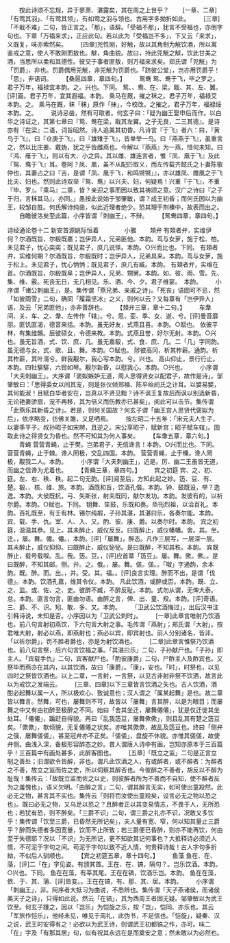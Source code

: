 <!-- { "loadSidebar": true } -->
　　按此诗颂不忘规，异于蓼萧、湛露矣，其在周之上世乎？
　　[一章、二章]「有莺其羽」、「有莺其领」，有如莺之羽与领也。古用字多拗折如此。
　　[三章]「不戢不难」二句，皆正言之。「那」，语辞。「受福不那」，犹言不受福也，亦倒字句也。下章「万福来求」，正应此句。若以此为「受福岂不多」，下又云「来求」，义既复，味亦索然矣。
　　[四章]兕性刚，好触，故以其角制为觥饮酒，所以寓鉴戒之意，使人不敢刚而敖也。觩，角曲貌。故曰，持此兕觥之觩，饮此甘美之酒，当思所以柔和其德性。彼交于事者匪敖，则万福来求矣。郑氏谓「兕觥」为「罚爵」，非也。罚爵偶用兕觥，非兕觥为罚爵也。「跻彼公堂」，岂亦用罚爵乎！「思」，非语词。
　　【桑扈四章，章四句。】
　　鸳鸯
鸳、鸯于飞，毕之罗之。君子万年，福禄宜本韵。之。兴也。下同。
鸳、、鸯、在、梁。戢、其、左、翼。[评]画。君子万年，宜其遐福。本韵。
乘马在厩，摧之秣之。君子万年，福禄艾本韵。之。
乘马在厩，秣「秣」原作「抹」，今校改。之摧之。君子万年，福禄绥本韵。之。
　　说诗忌凿，然有可取者。何玄子曰：「疑为幽王娶申后而作。以白华之诗证之，其第七章曰『鸳、鸯在梁，戢其左翼。之子无良，二三其德』。是诗亦有『在梁』二语，词旨昭然。诗人追美其初昏。凡诗言『于飞』者六：曰，『黄鸟于飞』，曰『仓庚于飞』，曰『雄雉于飞』，皆单举一鸟。曰『燕燕于飞』，虽重言之，然以比庄姜、戴妫，犹之乎皆雌燕也。今解以『燕燕』为一燕，惜何未知。曰『鸿、雁于飞』，则以有大、小之异。其以雌、雄连言者，惟『凤、凰于飞』及此『鸳、鸯于飞』耳。卷阿？凤、凰，虽不从配匹取义，而左传载齐懿氏之卜妻陈敬仲也，其妻占之曰『吉，是谓「凤、凰于飞，和鸣锵锵」』，亦以雄凤、雌凰之于飞比夫、妇也。然则此诗双举『鸳、鸯』以兴夫、妇，何疑焉！兴重『于飞』，不重『毕、罗』。『乘马』二章，皆？亲迎之事而因以致其祷颂之意。汉广之诗曰『之子于归，言秣其马』，亦同。」愚按此说始于邹肇敏，谓？成王初昏；而何氏因以为幽王，较邹自胜。何氏解诗纯凿，似此近理者绝少。恐其理于荆榛中，故表而出之。
　　自瞻彼洛矣至此篇，小序皆谓「刺幽王」，不辩。
　　【鸳鸯四章，章四句。】

诗经通论卷十二
新安首源姚际恒着
　　　　小雅
　　頍弁
有頍者弁，实维伊何？尔酒既旨，尔殽既嘉；岂伊异人，兄弟匪他。本韵。茑与女萝，施于松、柏。未见君子，忧心奕奕；既见君子，庶几说怿。本韵。○兴而比也。下同。
有頍者弁，实维何期？尔酒既旨，尔殽既时；岂伊异人，兄弟具来。本韵。茑与女萝，施于松上。未见君子，忧心怲怲；既见君子，庶几有臧。本韵。
有頍者弁，实维在首。尔酒既旨，尔殽既阜；岂伊异人，兄弟、甥舅。本韵。如、彼、雨、雪。先、集、维、霰。死丧无日，无几相见。乐、酒、今、夕。君子维宴。　本韵。
　　小序谓「诸公刺幽王」，是。集传谓「燕兄弟、亲戚之诗」。「死丧」语固可不忌，然「如彼雨雪」二句，确同「履霜坚冰」之义，则何以云？又每章有「岂伊异人」语，及云「兄弟匪他」，亦非善辞也。
　　【頍弁三章，章十二句。】
　　车舝
间、关、车、之、舝、左传作「辖」。兮。思、娈、季、女、逝、兮。[评]曼音靡丽。匪饥匪渴，德音来括。本韵。虽无好友，式燕且喜。本韵。○赋也。
依彼平林，有集维鷮。辰彼硕女，令德来教。本韵。式燕且誉，好尔无射。本韵。○兴也。虽无旨酒，式、饮、庶、几。虽无嘉殽，式、食、庶、几。二「几」字同韵。虽无德与女，式、歌、且、舞。本韵。○赋也。
陟彼高冈，析其柞薪。通韵。析其柞薪，其叶湑兮。鲜我觏尔，我心写本韵。兮。兴也。
高山仰止，景行行止。本韵。四牡騑騑，六辔如琴。觏尔新昏，以慰我心。本韵。○兴也。
　　小序谓「大夫刺幽王」。大序谓「褒姒嫉妒无道，周人思得贤女以配君子，故作是诗」。邹肇敏曰：「思得娈女以间其宠，则是张仪倾郑袖、陈平绐阏氏之计耳。以嬖易嬖，其何能淑！且赋白华者安在，岂真以不贤见黜？诗不讽王复故后而讽以别选新昏，无论艳妻骄扇，宠不再移，其为倍义而伤教亦已甚矣」。阅此可以击节。集传谓「此燕乐其新昏之诗」。若是，则何关国故？何玄子谓「幽王宫人思贤代褒姒为后」，依序略变，彷佛关雎，又足哂焉。
　　按左昭二十五年：「宋元夫人生子，以妻季平子。叔孙昭子如宋聘，且逆之。宋公享昭子，赋新宫；昭子赋车辖」。固取此诗之得贤女为昏也。然不可知其为何人事矣。
　　【车舝五章，章六句。】
　　青蝇
营营青蝇，止于樊。岂弟君子，无信谗言！本韵。○兴而比也。下同。
营营青蝇，止于棘。谗人罔极，交乱四国。本韵。
营营青蝇，止于榛。谗人罔极，觏我二人。本韵。
　　小序谓「大夫刺幽王」，近是。厉、幽二王虽皆无道，而幽之信谗为尤着也。
　　【青蝇三章，章四句。】
　　宾之初筵
宾、之、初、筵。左、右、秩、秩。起二句无韵。[评]阅至后，方知此起之妙。笾、豆、有、楚。殽、、核、维、旅。本韵。酒既和旨，饮酒孔偕。本韵。钟、鼓既设，举？逸逸。本韵。大侯既抗，弓、矢斯张，射夫既同，献尔发功。本韵。发彼有的，以祈尔爵。本韵。○赋也。下同。
钥舞、笙鼓，乐既和奏。烝衎烈祖，以洽百礼。本韵。百礼既至，有壬有林。锡尔纯嘏，子孙其湛，其湛曰乐，各奏尔能。本韵。宾、载、手、仇。室、人、入、又。酌、彼、康、爵。以奏尔时。本韵。
宾之初筵，温温其恭。见上。其未醉止，威仪反反。曰既醉止，威仪幡幡。舍。其。坐。迁。，屡。舞。僊。僊。，本韵。[评]「屡舞」，醉态。凡作三层写，一层深一层。其未醉止，威仪抑抑。曰既醉止，威仪怭怭。是曰既醉，不知其秩。本韵。
宾既醉止，载号载呶。乱。我。笾。豆。，[评]应首章「笾豆」。屡。舞。僛。僛。。是曰既醉，不知其邮。侧。弁。之。俄。，屡。舞。傞。傞。。「呶」字通韵，余本韵。既。醉。而。出。，并。受。其。福。。[评]良言实理。醉而不出，是谓「伐德」。本韵。饮酒孔嘉，维其令仪。本韵。
凡此饮酒，或醉或否。本韵。既、立、之、监。或、佐、之、史。彼醉不臧，不醉反耻。本韵。式勿从谓，无俾大泰。怠。本韵。匪言勿言，匪由勿语。由醉之言，俾、出、童、羖。本韵。[评]奇语。三、爵、不、识。矧、敢、多、又。本韵。
　　「卫武公饮酒悔过」，出后汉书注引韩诗说，未知是否。小序因以为「卫武公刺时」。
　　[一章]此章言唯射乃饮酒也。前八句言射初燕饮，下六句言大射之事。毛传谓「燕射」；郑氏谓「大射」。按君唯大射，射必以燕，即燕射也；燕必以宾，即宾射也。前人分别诸名，皆非。「以祈尔爵」，罚不胜者爵也，亦是为射饮酒也。
　　[二章]此章言惟祭乃饮酒也。前八句言祭，后六句言饮福之事。「其湛曰乐」二句，子孙献尸也。「子孙」即主人。「宾载手仇」二句，宾客献尸也。「酌彼康爵」二句，尸酢主人及酢宾也。又祭毕而燕亦在其内，以其饮酒，故曰「康爵」。「康」，安也。「时」，时祭也，以见四时之祭皆饮酒也。以上二章，一言射，一言祭，以见古非射非祭不饮酒，故言此以为戒饮之发端云。
　　[三章、四章]以下三章皆言饮酒之失也。古人饮酒，酒酣必起舞以属一人，所以极欢心、致诚意也；汉人谓之「属某起舞」是也。故二章皆以舞言。然舞，可也，屡舞则不可，故皆以「屡舞」言其醉，以是为眼目；而屡舞之中又有由初醉至极醉之不同。始曰「舍其坐迁，屡舞僊僊」，犹是仅迁徙其坐处耳。「僊僊」，蹁跹自得貌。再曰「乱我笾豆，屡舞僛僛」，则且乱其有楚之笾豆矣。「僛僛」，欹倾貌，无复僊僊之状矣。亦唯其僛僛，故乱及笾豆也。终曰「侧弁之俄，屡舞傞傞」，甚至冠弁亦不正矣。「傞傞」，盘旋不休貌。亦惟其傞傞，故使弁侧。由浅入深，备极形容醉态之妙。昔人谓唐人诗中有画，岂知亦原本于三百篇乎！三百篇中有画处甚多，此醉客图也。
　　[五章]「既立之监」二句是正言立制之善处；旧谓欲令皆醉，非也。谓凡此饮酒之人，有或醉者，或不醉者：为醉者之不善，故立之监而佐之史，所以伺察其醉否也。今彼醉之不善者，胡反以不醉为耻哉！集传云：「故既立监而佐之以史，则彼醉者所为不善而不自知，使不醉者反为之羞愧也」，语义欠明。「由醉之言」二句，谓其醉言无实，如可使出童羖然。此必无之物，甚言其不实也。集传云「则将罚汝使出童羖矣，设言必无之物以恐之也」。既曰必无之物，又乌足以恐之？且醉者正以其变易情志，不畏于人，无所恐也；若犹有恐，则不醉矣。「三爵不识」二句，谓三爵之礼亦不识，况敢又多饮乎！集传谓「饮至三爵，已昏然无所记矣」，夫人量有宽、窄，何以知其量止三爵乎？醉而失德者多因宽量，饮而不止所致；若三爵便已昏醉，则亦不能再饮，何由至于失德耶？况以「不识」为无所记，更不知欲其记何事也？大抵释诗必须近人情，不可泥于字句之间。苟泥于字句以致不近人情，何贵释诗哉！古人字句多折拗，不似后人驯顺也。
　　【宾之初筵五章，章十四句。】
　　鱼藻
鱼在、在、藻，[评]二「在」字见姿。有颁其首。王在、在、镐，隔句？。岂乐饮酒。本韵。○兴也。下同。
鱼在在藻，有莘其尾。王在在镐，饮酒乐岂。本韵。
鱼在在藻，依、于、其、蒲、[评]皆变。。王在在镐，有、那、其、居。本韵。
　　小序谓「刺幽王」，非。阿序者大抵习为曲说，不悉辨也。集传谓「天子燕诸侯，而诸侯美天子之诗」，只得如此说。然云「在镐」，其为西周王者固无疑。邹肇敏以为武王饮至。何玄子踵之，因以「岂乐」为恺旋之乐，按「岂」，恺同、亦乐也。其云「军旅作恺乐」，他经未见，唯见于周礼，此伪书，不足信也。「恺旋」，疑秦、汉之说，武王时安得有之！必欲以为武王诗，则谓武王初都镐之作，亦可。味二「在」字及「有那其居」句，似有祝其永远在是而奠安之意；然未敢以为必然也。
